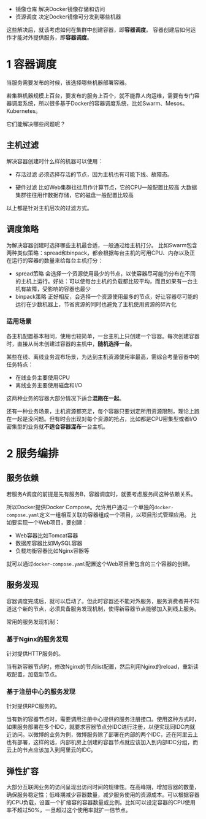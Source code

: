- 镜像仓库
解决Docker镜像存储和访问
- 资源调度
决定Docker镜像可分发到哪些机器

这些解决后，就该考虑如何在集群中创建容器，即**容器调度**。
容器创建后如何运作才能对外提供服务，即**容器调度**。

# 1 容器调度
当服务需要发布的时候，该选择哪些机器部署容器。

若集群机器规模上百台，要发布的服务上百个，就不能靠人肉运维，需要有专门容器调度系统，所以很多基于Docker的容器调度系统，比如Swarm、Mesos。Kubernetes。

它们能解决哪些问题呢？

## 主机过滤

解决容器创建时什么样的机器可以使用：

- 存活过滤
必须选择存活的节点，因为主机也有可能下线、故障态。

- 硬件过滤
比如Web集群往往用作计算节点，它的CPU一般配置比较高
大数据集群往往用作数据存储，它的磁盘一般配置比较高

以上都是针对主机层次的过滤方式。

## 调度策略
为解决容器创建时选择哪些主机最合适，一般通过给主机打分。
比如Swarm包含两种类似策略：spread和binpack，都会根据每台主机的可用CPU、内存以及正在运行的容器的数量来给每台主机打分：
- spread策略
会选择一个资源使用最少的节点，以使容器尽可能的分布在不同的主机上运行。好处：可以使每台主机的负载都比较平均，而且如果有一台主机有故障，受影响的容器也最少
- binpack策略
正好相反，会选择一个资源使用最多的节点，好让容器尽可能的运行在少数机器上，节省资源的同时也避免了主机使用资源的碎片化

### 适用场景
各主机配置基本相同，使用也较简单，一台主机上只创建一个容器。每次创建容器时，直接从尚未创建过容器的主机中，**随机选择一台**。

某些在线、离线业务混布场景，为达到主机资源使用率最高，需综合考量容器中的任务特点：
- 在线业务主要使用CPU
- 离线业务主要使用磁盘和I/O

这两种业务的容器大部分情况下适合**混跑在一起**。

还有一种业务场景，主机资源都充足，每个容器只要划定所用资源限制，理论上跑在一起是没问题。但有时会出现对每个资源的抢占，比如都是CPU密集型或者I/O密集型的业务就**不适合容器混布**一台主机。

# 2 服务编排
## 服务依赖
若服务A调度的前提是先有服务B，容器调度时，就要考虑服务间这种依赖关系。

所以Docker提供Docker Compose。允许用户通过一个单独的`docker-compose.yaml`定义一组相互关联的容器组成一个项目，以项目形式管理应用。
比如要实现一个Web项目，要创建：
- Web容器比如Tomcat容器
- 数据库容器比如MySQL容器
- 负载均衡容器比如Nginx容器等

就可以通过`docker-compose.yaml`配置这个Web项目里包含的三个容器的创建。
## 服务发现
容器调度完成后，就可以启动了。但此时容器还不能对外服务，服务消费者并不知道这个新的节点，必须具备服务发现机制，使得新容器节点能够加入到线上服务。

常用的服务发现机制：
### 基于Nginx的服务发现
针对提供HTTP服务的。

当有新容器节点时，修改Nginx的节点list配置，然后利用Nginx的reload，重新读取配置，加载新节点。

### 基于注册中心的服务发现
针对提供RPC服务的。

当有新的容器节点时，需要调用注册中心提供的服务注册接口。使用这种方式时，如果服务部署在多个IDC，就要求容器节点分IDC进行注册，以便实现同IDC内就近访问。以微博的业务为例，微博服务除了部署在内部的两个IDC，还在阿里云上也有部署，这样的话，内部机房上创建的容器节点就应该加入到内部IDC分组，而云上的节点应该加入到阿里云的IDC。

## 弹性扩容
大部分互联网业务的访问呈现出访问时间的规律性。在高峰期，增加容器的数量，确保服务稳定性；低峰期减少容器数量，减少服务使用的资源成本。可以根据容器的CPU负载，设置一个扩缩容的容器数量或比例。比如可以设定容器的CPU使用率不超过50%，一旦超过这个使用率就扩一倍节点。